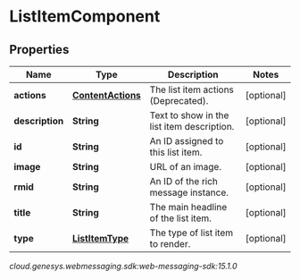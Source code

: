 # ListItemComponent


## Properties

| Name | Type | Description | Notes |
| ------------ | ------------- | ------------- | ------------- |
| **actions** | [**ContentActions**](ContentActions) | The list item actions (Deprecated). |  [optional] |
| **description** | **String** | Text to show in the list item description. |  [optional] |
| **id** | **String** | An ID assigned to this list item. |  [optional] |
| **image** | **String** | URL of an image. |  [optional] |
| **rmid** | **String** | An ID of the rich message instance. |  [optional] |
| **title** | **String** | The main headline of the list item. |  [optional] |
| **type** | [**ListItemType**](ListItemType) | The type of list item to render. |  [optional] |




_cloud.genesys.webmessaging.sdk:web-messaging-sdk:15.1.0_
